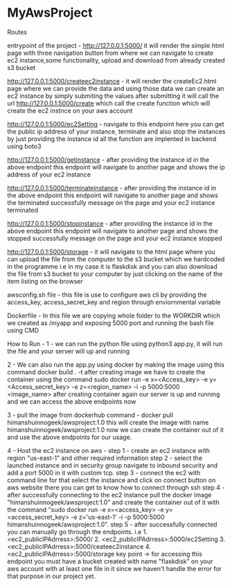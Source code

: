 # MyAwsProject

Routes

entrypoint of the project - http://127.0.0.1:5000/
it will render the simple html page with three navigation button from where we can navigate to create ec2 instance,some functionality, upload and download 
from already created s3 bucket

http://127.0.0.1:5000/createec2instance - 
it will render the createEc2.html page where we can provide the data and using those data we can create an ec2 instance by simply submiting the values
after submitting it will call the url http://127.0.0.1:5000/create which call the create function which will create the ec2 instnce on your aws account

http://127.0.0.1:5000/ec2Setting - 
navigate to this endpoint here you can get the public ip address of your instance, terminate and also stop the instances by just providing the instance id
all the function are implented in backend using boto3

http://127.0.0.1:5000/getinstance - 
after providing the instance id in the above endpoint this endpoint will navigate to another page and shows the ip address of your ec2 instance

http://127.0.0.1:5000/terminateinstance - 
after providing the instance id in the above endpoint this endpoint will navigate to another page and shows the terminated successfully message on the page
and your ec2 instance terminated 

http://127.0.0.1:5000/stopinstance - 
after providing the instance id in the above endpoint this endpoint will navigate to another page and shows the stopped successfully message on the page
and your ec2 instance stopped

http://127.0.0.1:5000/storage - 
it will navigate to the html page where you can upload the file from the computer to the s3 bucket which we hardcoded in the programme i.e in my case it 
is flaskdisk and you can also download the file from s3 bucket to your computer by just clicking on the name of the item listing on the browser

awsconfig.sh file -
this file is use to configure aws cli by providing the access_key, access_secret_key and region through enviornmental variable

Dockerfile - 
In this file we are copying whole folder to the WORKDIR which we created as /myapp and exposing 5000 port and running the bash file using CMD

How to Run - 
1 - we can run the python file using python3 app.py, it will run the file and your server will up and running

2 - We can also run the app.py using docker by making the image using this command
  docker build . -t <name>
  after creating image we have to create the container using the command
  sudo docker run -e x=<Access_key> -e y=<Access_secret_key> -e z=<region_name> -i -p 5000:5000  <image_name>
  after creating container again our server is up and running and we can access the above endpoints now

3 - pull the image from dockerhub
  command - docker pull himanshuinnogeek/awsproject:1.0
  this will create the image with name himanshuinnogeek/awsproject:1.0
  now we can create the container out of it and use the above endpoints for our usage.
  
4 - Host the ec2 instance on aws - 
    step 1 - create an ec2 instance with region "us-east-1" and other required information
    step 2 - select the launched instance and in security group navigate to inbound security and add a port 5000 in it with custom tcp.
    step 3 - connect the ec2 with command line for that select the instance and click on connect button on aws website there you can get to know how to 
             connect through ssh 
    step 4 - after successfully connecting to the ec2 instance pull the docker image "himanshuinnogeek/awsproject:1.0" and create the container out of                it with the command "sudo docker run -e x=<access_key> -e y=<access_secret_key> -e z='us-east-1' -i -p 5000:5000  himanshuinnogeek/awsproject:1.0".
    step 5 - after successfully connected you can manually go through the endpoints.
             i.e 
    1. <ec2_publicIPAdrress>:5000/
    2. <ec2_publicIPAdrress>:5000/ec2Setting
    3. <ec2_publicIPAdrress>:5000/ceateec2instance
    4. <ec2_publicIPAdrress>:5000/storage key point -> for accessing this endpoint you must have a bucket created with name "flaskdisk" on your aws 
       account with at least one file in it since we haven't handle the error for that purpose in our project yet.
    
  
 
